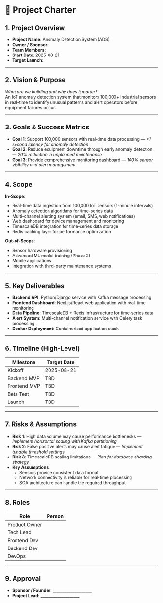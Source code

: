 # 🚀 Project Charter

## 1. Project Overview
- **Project Name**: Anomaly Detection System (ADS)
- **Owner / Sponsor**: 
- **Team Members**: 
- **Start Date**: 2025-08-21
- **Target Launch**: 

---

## 2. Vision & Purpose
_What are we building and why does it matter?_  
An IoT anomaly detection system that monitors 100,000+ industrial sensors in real-time to identify unusual patterns and alert operators before equipment failures occur.

---

## 3. Goals & Success Metrics
- **Goal 1**: Support 100,000 sensors with real-time data processing — *<1 second latency for anomaly detection*
- **Goal 2**: Reduce equipment downtime through early anomaly detection — *20% reduction in unplanned maintenance*
- **Goal 3**: Provide comprehensive monitoring dashboard — *100% sensor visibility and alert management*

---

## 4. Scope
**In-Scope**: 
- Real-time data ingestion from 100,000 IoT sensors (1-minute intervals)
- Anomaly detection algorithms for time-series data
- Multi-channel alerting system (email, SMS, web notifications)
- Web dashboard for device management and monitoring
- TimescaleDB integration for time-series data storage
- Redis caching layer for performance optimization

**Out-of-Scope**: 
- Sensor hardware provisioning
- Advanced ML model training (Phase 2)
- Mobile applications
- Integration with third-party maintenance systems

---

## 5. Key Deliverables
- **Backend API**: Python/Django service with Kafka message processing
- **Frontend Dashboard**: Next.js/React web application with real-time monitoring
- **Data Pipeline**: TimescaleDB + Redis infrastructure for time-series data
- **Alert System**: Multi-channel notification service with Celery task processing
- **Docker Deployment**: Containerized application stack

---

## 6. Timeline (High-Level)
| Milestone | Target Date |
| --------- | ----------- |
| Kickoff   | 2025-08-21  |
| Backend MVP | TBD |
| Frontend MVP | TBD |
| Beta Test | TBD |
| Launch    | TBD |

---

## 7. Risks & Assumptions
- **Risk 1**: High data volume may cause performance bottlenecks — *Implement horizontal scaling with Kafka partitioning*
- **Risk 2**: False positive alerts may cause alert fatigue — *Implement tunable threshold settings*
- **Risk 3**: TimescaleDB scaling limitations — *Plan for database sharding strategy*
- **Key Assumptions**: 
  - Sensors provide consistent data format
  - Network connectivity is reliable for real-time processing
  - SOA architecture can handle the required throughput

---

## 8. Roles
| Role          | Person |
| ------------- | ------ |
| Product Owner |        |
| Tech Lead     |        |
| Frontend Dev  |        |
| Backend Dev   |        |
| DevOps        |        |

---

## 9. Approval
- **Sponsor / Founder**: ____________________  
- **Project Lead**: ____________________  